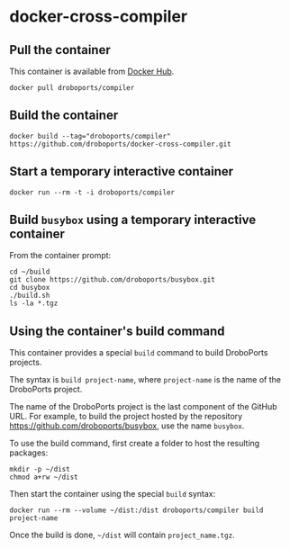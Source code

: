 # docker-cross-compiler

## Pull the container

This container is available from [Docker Hub](https://registry.hub.docker.com/u/droboports/compiler/).

```
docker pull droboports/compiler
```

## Build the container

```
docker build --tag="droboports/compiler" https://github.com/droboports/docker-cross-compiler.git
```

## Start a temporary interactive container

```
docker run --rm -t -i droboports/compiler
```

## Build `busybox` using a temporary interactive container

From the container prompt:
```
cd ~/build
git clone https://github.com/droboports/busybox.git
cd busybox
./build.sh
ls -la *.tgz
```

## Using the container's build command

This container provides a special `build` command to build DroboPorts projects.

The syntax is `build project-name`, where `project-name` is the name of the DroboPorts project.

The name of the DroboPorts project is the last component of the GitHub URL. For example, to build the project hosted by the repository https://github.com/droboports/busybox, use the name `busybox`.

To use the build command, first create a folder to host the resulting packages:
```
mkdir -p ~/dist
chmod a+rw ~/dist
```

Then start the container using the special `build` syntax:
```
docker run --rm --volume ~/dist:/dist droboports/compiler build project-name
```

Once the build is done, `~/dist` will contain `project_name.tgz`.
